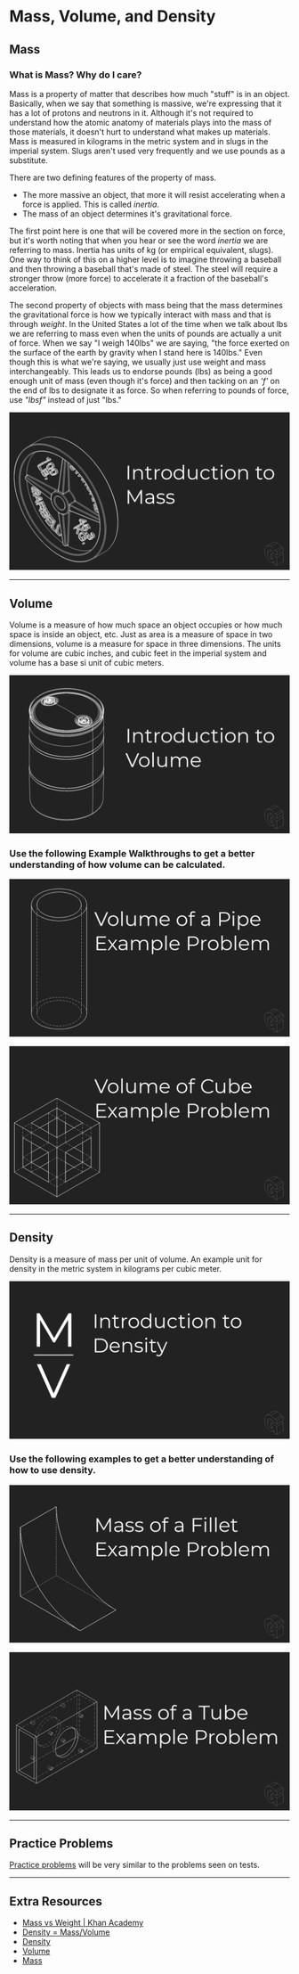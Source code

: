# Mass, Volume, and Density

## Mass

### What is Mass? Why do I care?

Mass is a property of matter that describes how much "stuff" is in an object. Basically, when we say that something is massive, we're expressing that it has a lot of protons and neutrons in it. Although it's not required to understand how the atomic anatomy of materials plays into the mass of those materials, it doesn't hurt to understand what makes up materials. Mass is measured in kilograms in the metric system and in slugs in the imperial system. Slugs aren't used very frequently and we use pounds as a substitute.

There are two defining features of the property of mass.
- The more massive an object, that more it will resist accelerating when a force is applied. This is called *inertia*.
- The mass of an object determines it's gravitational force.

The first point here is one that will be covered more in the section on force, but it's worth noting that when you hear or see the word *inertia* we are referring to mass. Inertia has units of kg (or empirical equivalent, slugs). One way to think of this on a higher level is to imagine throwing a baseball and then throwing a baseball that's made of steel. The steel will require a stronger throw (more force) to accelerate it a fraction of the baseball's acceleration.

The second property of objects with mass being that the mass determines the gravitational force is how we typically interact with mass and that is through *weight*. In the United States a lot of the time when we talk about lbs we are referring to mass even when the units of pounds are actually a unit of force. When we say "I weigh 140lbs" we are saying, "the force exerted on the surface of the earth by gravity when I stand here is 140lbs." Even though this is what we're saying, we usually just use weight and mass interchangeably. This leads us to endorse pounds (lbs) as being a good enough unit of mass (even though it's force) and then tacking on an *'f'* on the end of lbs to designate it as force. So when referring to pounds of force, use *"lbsf"* instead of just "lbs."

<a href="https://www.youtube.com/watch?v=T_A5SkjrpY4" rel="" target="_blank">![Introduction to Mass](./img/video-thumbnails/mass-intro-thumbnail.png)</a>

---

## Volume

Volume is a measure of how much space an object occupies or how much space is inside an object, etc. Just as area is a measure of space in two dimensions, volume is a measure for space in three dimensions. The units for volume are cubic inches, and cubic feet in the imperial system and volume has a base si unit of cubic meters.

<a href="https://www.youtube.com/watch?v=ixJXndafV44" rel="" target="_blank">![Introduction to Volume](./img/video-thumbnails/volume-intro-thumbnail.png)</a>


### Use the following Example Walkthroughs to get a better understanding of how volume can be calculated.

<a href="https://youtu.be/gYJpZ_0FLXY" rel="" target="_blank">![Example | Volume of a Pipe](./img/video-thumbnails/thumbnail-volume-pipe.png)</a>

<a href="https://www.youtube.com/watch?v=QY0jLiHF6Eg" rel="" target="_blank">![Example | Volume of a Pipe](./img/video-thumbnails/thumbnail-volume-cube.png)</a>

---

## Density

Density is a measure of mass per unit of volume. An example unit for density in the metric system in kilograms per cubic meter. 

<a href="https://www.youtube.com/watch?v=4K78J_xr0Yo" rel="" target="_blank">![Introduction to Density](./img/video-thumbnails/density-intro-thumbnail.png)</a>

### Use the following examples to get a better understanding of how to use density.


<a href="https://www.youtube.com/watch?v=C6-uNJLO0DY" rel="" target="_blank">![Example | Mass of a Fillet](./img/video-thumbnails/mass-fillet-thumbnail.png)</a>

<a href="https://www.youtube.com/watch?v=2Zg6XdDTt-s" rel="" target="_blank">![Example | Mass of a Tube](./img/video-thumbnails/mass-tube-thumbnail.png)</a>

----

## Practice Problems
[Practice problems](./pdf/2.2-practice.pdf) will be very similar to the problems seen on tests.

---- 

## Extra Resources

- [Mass vs Weight | Khan Academy](https://www.khanacademy.org/science/physics/centripetal-force-and-gravitation/gravity-newtonian/v/mass-and-weight-clarification)
- [Density = Mass/Volume](https://www.youtube.com/watch?v=blUe0xV5sJA)
- [Density](https://www.wikiwand.com/en/Density)
- [Volume](https://www.wikiwand.com/en/Volume)
- [Mass](https://www.wikiwand.com/en/Mass)